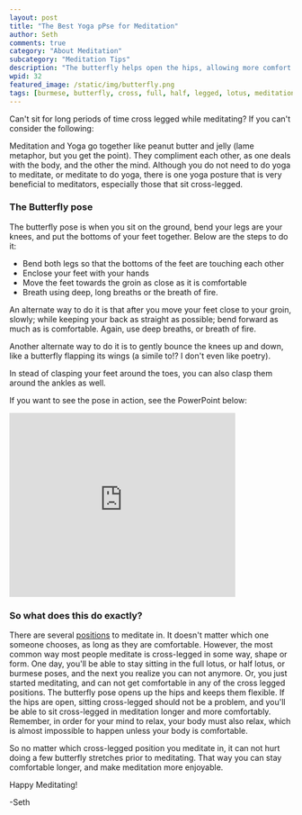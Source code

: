 ```yaml
---
layout: post
title: "The Best Yoga pPse for Meditation"
author: Seth
comments: true
category: "About Meditation"
subcategory: "Meditation Tips"
description: "The butterfly helps open the hips, allowing more comfort while sitting in meditation."
wpid: 32
featured_image: /static/img/butterfly.png
tags: [burmese, butterfly, cross, full, half, legged, lotus, meditation, pose, position, site, stretch, yoga]
---
```


Can't sit for long periods of time cross legged while meditating? If you can't consider the following:

Meditation and Yoga go together like peanut butter and jelly (lame metaphor, but you get the point). They compliment each other, as one deals with the body, and the other the mind. Although you do not need to do yoga to meditate, or meditate to do yoga, there is one yoga posture that is very beneficial to meditators, especially those that sit cross-legged.

<!--more-->

### The Butterfly pose

The butterfly pose is when you sit on the ground, bend your legs are your knees, and put the bottoms of your feet together. Below are the steps to do it:

* Bend both legs so that the bottoms of the feet are touching each other
* Enclose your feet with your hands
* Move the feet towards the groin as close as it is comfortable
* Breath using deep, long breaths or the breath of fire.

An alternate way to do it is that after you move your feet close to your groin, slowly; while keeping your back as straight as possible; bend forward as much as is comfortable. Again, use deep breaths, or breath of fire.

Another alternate way to do it is to gently bounce the knees up and down, like a butterfly flapping its wings (a simile to!? I don't even like poetry).

In stead of clasping your feet around the toes, you can also clasp them around the ankles as well.

If you want to see the pose in action, see the PowerPoint below:

<iframe src="http://r.office.microsoft.com/r/rlidPowerPointEmbed?p1=1&p2=1&p3=SD4BDB9829A00936A2!222&p4=" width="402" height="327" frameborder="0" scrolling="no"></iframe>

### So what does this do exactly?

There are several [positions](/posts/about-meditation/meditation-tips/meditation-postures/) to meditate in. It doesn't matter which one someone chooses, as long as they are comfortable. However, the most common way most people meditate is cross-legged in some way, shape or form. One day, you'll be able to stay sitting in the full lotus, or half lotus, or burmese poses, and the next you realize you can not anymore. Or, you just started meditating, and can not get comfortable in any of the cross legged positions. The butterfly pose opens up the hips and keeps them flexible. If the hips are open, sitting cross-legged should not be a problem, and you'll be able to sit cross-legged in meditation longer and more comfortably. Remember, in order for your mind to relax, your body must also relax, which is almost impossible to happen unless your body is comfortable.

So no matter which cross-legged position you meditate in, it can not hurt doing a few butterfly stretches prior to meditating. That way you can stay comfortable longer, and make meditation more enjoyable.

Happy Meditating!

-Seth
